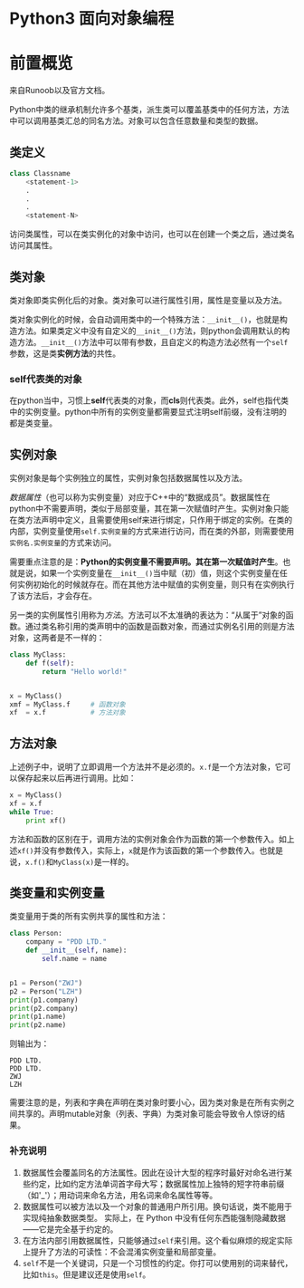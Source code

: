 # Python3 面向对象编程

# 前置概览

来自Runoob以及官方文档。

Python中类的继承机制允许多个基类，派生类可以覆盖基类中的任何方法，方法中可以调用基类汇总的同名方法。对象可以包含任意数量和类型的数据。

## 类定义

```python
class Classname
    <statement-1>
    .
    .
    .
    <statement-N>
```

访问类属性，可以在类实例化的对象中访问，也可以在创建一个类之后，通过类名访问其属性。

## 类对象

类对象即类实例化后的对象。类对象可以进行属性引用，属性是变量以及方法。

类对象实例化的时候，会自动调用类中的一个特殊方法：`__init__()`，也就是构造方法。如果类定义中没有自定义的`__init__()`方法，则python会调用默认的构造方法。`__init__()`方法中可以带有参数，且自定义的构造方法必然有一个`self`参数，这是类**实例方法**的共性。

### self代表类的对象

在python当中，习惯上**self**代表类的对象，而**cls**则代表类。此外，self也指代类中的实例变量。python中所有的实例变量都需要显式注明self前缀，没有注明的都是类变量。

## 实例对象

实例对象是每个实例独立的属性，实例对象包括数据属性以及方法。

*数据属性*（也可以称为实例变量）对应于C++中的“数据成员”。数据属性在python中不需要声明，类似于局部变量，其在第一次赋值时产生。实例对象只能在类方法声明中定义，且需要使用self来进行绑定，只作用于绑定的实例。在类的内部，实例变量使用`self.实例变量`的方式来进行访问，而在类的外部，则需要使用`实例名.实例变量`的方式来访问。

需要重点注意的是：**Python的实例变量不需要声明。其在第一次赋值时产生**。也就是说，如果一个实例变量在`__init__()`当中赋（初）值，则这个实例变量在任何实例初始化的时候就存在。而在其他方法中赋值的实例变量，则只有在实例执行了该方法后，才会存在。

另一类的实例属性引用称为*方法*。方法可以不太准确的表达为：“从属于”对象的函数。通过类名称引用的类声明中的函数是函数对象，而通过实例名引用的则是方法对象，这两者是不一样的：

```python
class MyClass:
    def f(self):
        return "Hello world!"


x = MyClass()
xmf = MyClass.f     # 函数对象
xf  = x.f           # 方法对象
```

## 方法对象

上述例子中，说明了立即调用一个方法并不是必须的。`x.f`是一个方法对象，它可以保存起来以后再进行调用。比如：

```python
x = MyClass()
xf = x.f
while True:
    print xf()
```

方法和函数的区别在于，调用方法的实例对象会作为函数的第一个参数传入。如上述`xf()`并没有参数传入，实际上，`x`就是作为该函数的第一个参数传入。也就是说，`x.f()`和`MyClass(x)`是一样的。

## 类变量和实例变量

类变量用于类的所有实例共享的属性和方法：

```python
class Person:
    company = "PDD LTD."
    def __init__(self, name):
        self.name = name


p1 = Person("ZWJ")
p2 = Person("LZH")
print(p1.company)
print(p2.company)
print(p1.name)
print(p2.name)
```

则输出为：

```
PDD LTD.
PDD LTD.
ZWJ
LZH
```

需要注意的是，列表和字典在声明在类对象时要小心，因为类对象是在所有实例之间共享的。声明mutable对象（列表、字典）为类对象可能会导致令人惊讶的结果。

### 补充说明

1. 数据属性会覆盖同名的方法属性。因此在设计大型的程序时最好对命名进行某些约定，比如约定方法单词首字母大写；数据属性加上独特的短字符串前缀（如'_'）；用动词来命名方法，用名词来命名属性等等。
2. 数据属性可以被方法以及一个对象的普通用户所引用。换句话说，类不能用于实现纯抽象数据类型。 实际上，在 Python 中没有任何东西能强制隐藏数据——它是完全基于约定的。
3. 在方法内部引用数据属性，只能够通过`self`来引用。这个看似麻烦的规定实际上提升了方法的可读性：不会混淆实例变量和局部变量。
4. `self`不是一个关键词，只是一个习惯性的约定。你打可以使用别的词来替代，比如`this`。但是建议还是使用`self`。
